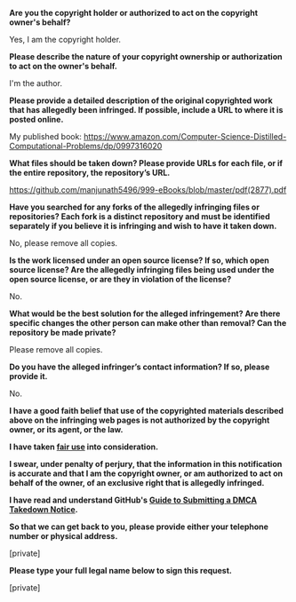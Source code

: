 **Are you the copyright holder or authorized to act on the copyright owner's behalf?**

Yes, I am the copyright holder.

**Please describe the nature of your copyright ownership or authorization to act on the owner's behalf.**

I'm the author.

**Please provide a detailed description of the original copyrighted work that has allegedly been infringed. If possible, include a URL to where it is posted online.**

My published book: https://www.amazon.com/Computer-Science-Distilled-Computational-Problems/dp/0997316020

**What files should be taken down? Please provide URLs for each file, or if the entire repository, the repository’s URL.**

https://github.com/manjunath5496/999-eBooks/blob/master/pdf(2877).pdf

**Have you searched for any forks of the allegedly infringing files or repositories? Each fork is a distinct repository and must be identified separately if you believe it is infringing and wish to have it taken down.**

No, please remove all copies.

**Is the work licensed under an open source license? If so, which open source license? Are the allegedly infringing files being used under the open source license, or are they in violation of the license?**

No.

**What would be the best solution for the alleged infringement? Are there specific changes the other person can make other than removal? Can the repository be made private?**

Please remove all copies.

**Do you have the alleged infringer’s contact information? If so, please provide it.**

No.

**I have a good faith belief that use of the copyrighted materials described above on the infringing web pages is not authorized by the copyright owner, or its agent, or the law.**

**I have taken <a href="https://www.lumendatabase.org/topics/22">fair use</a> into consideration.**

**I swear, under penalty of perjury, that the information in this notification is accurate and that I am the copyright owner, or am authorized to act on behalf of the owner, of an exclusive right that is allegedly infringed.**

**I have read and understand GitHub's <a href="https://help.github.com/articles/guide-to-submitting-a-dmca-takedown-notice/">Guide to Submitting a DMCA Takedown Notice</a>.**

**So that we can get back to you, please provide either your telephone number or physical address.**

[private]

**Please type your full legal name below to sign this request.**

[private]
